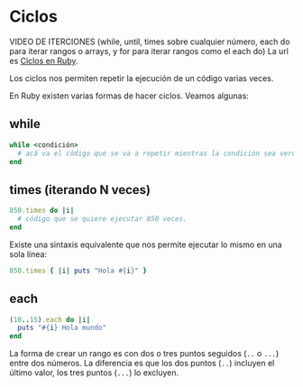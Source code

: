 # Ciclos

VIDEO DE ITERCIONES (while, until, times sobre cualquier número, each do para iterar rangos o arrays, y for para iterar rangos como el each do) La url es [Ciclos en Ruby](https://www.youtube.com/watch?v=1BWdBcdv-K8).

Los ciclos nos permiten repetir la ejecución de un código varias veces.

En Ruby existen varias formas de hacer ciclos. Veamos algunas:

## while

```ruby
while <condición>
  # acá va el código que se va a repetir mientras la condición sea verdadera
end
```

## times \(iterando N veces\)

```ruby
850.times do |i|
  # código que se quiere ejecutar 850 veces.
end
```

Existe una sintaxis equivalente que nos permite ejecutar lo mismo en una sola línea:

```ruby
850.times { |i| puts "Hola #{i}" }
```

## each

```ruby
(10..15).each do |i|
  puts "#{i} Hola mundo"
end
```

La forma de crear un rango es con dos o tres puntos seguidos \(`..` o `...`\) entre dos números. La diferencia es que los dos puntos \(`..`\) incluyen el último valor, los tres puntos \(`...`\) lo excluyen.
